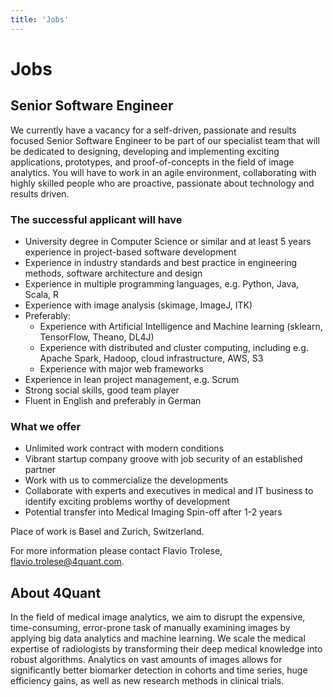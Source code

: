 ```yaml
---
title: 'Jobs'
---
```


# Jobs

## Senior Software Engineer

We currently have a vacancy for a self-driven, passionate and results focused Senior Software Engineer to be part of our specialist team that will be dedicated to designing, developing and implementing exciting applications, prototypes, and proof-of-concepts in the field of image analytics. You will have to work in an agile environment, collaborating with highly skilled people who are proactive, passionate about technology and results driven.

### The successful applicant will have
* University degree in Computer Science or similar and at least 5 years experience in project-based software development
* Experience in industry standards and best practice in engineering methods, software architecture and design
* Experience in multiple programming languages, e.g. Python, Java, Scala, R
* Experience with image analysis (skimage, ImageJ, ITK)
* Preferably:
  * Experience with Artificial Intelligence and  Machine learning (sklearn, TensorFlow, Theano, DL4J)
  * Experience with distributed and cluster computing, including e.g. Apache Spark, Hadoop, cloud infrastructure, AWS, S3
  * Experience with major web frameworks
* Experience in lean project management, e.g. Scrum
* Strong social skills, good team player
* Fluent in English and preferably in German

### What we offer
* Unlimited work contract with modern conditions
* Vibrant startup company groove with job security of an established partner
* Work with us to commercialize the developments
* Collaborate with experts and executives in medical and IT business to identify exciting problems worthy of development
* Potential transfer into Medical Imaging Spin-off after 1-2 years

Place of work is Basel and Zurich, Switzerland.

For more information please contact Flavio Trolese, flavio.trolese@4quant.com.

## About 4Quant
In the field of medical image analytics, we aim to disrupt the expensive, time-consuming, error-prone task of manually examining images by applying big data analytics and machine learning. We scale the medical expertise of radiologists by transforming their deep medical knowledge into robust algorithms.
Analytics on vast amounts of images allows for significantly better biomarker detection in cohorts and time series, huge efficiency gains, as well as new research methods in clinical trials.
